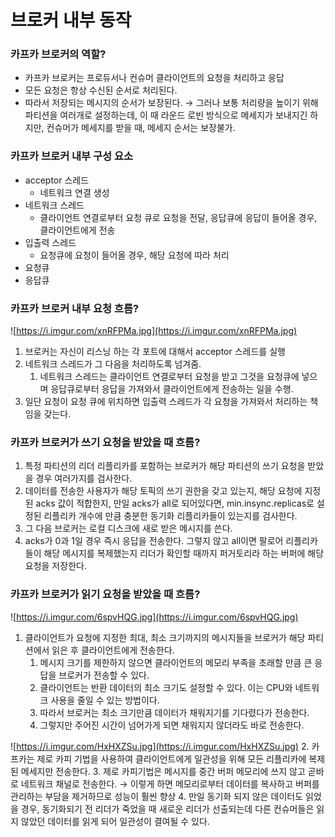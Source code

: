 # 브로커 내부 동작

### 카프카 브로커의 역할?

- 카프카 브로커는 프로듀서나 컨슈머 클라이언트의 요청을 처리하고 응답
- 모든 요청은 항상 수신된 순서로 처리된다.
- 따라서 저장되는 메시지의 순서가 보장된다. → 그러나 보통 처리량을 높이기 위해 파티션을 여러개로 설정하는데, 이 때 라운드 로빈 방식으로 메세지가 보내지긴 하지만, 컨슈머가 메세지를 받을 때, 메세지 순서는 보장불가.

### 카프카 브로커 내부 구성 요소

- acceptor 스레드
    - 네트워크 연결 생성
- 네트워크 스레드
    - 클라이언트 연결로부터 요청 큐로 요청을 전달, 응답큐에 응답이 들어올 경우, 클라이언트에게 전송
- 입출력 스레드
    - 요청큐에 요청이 들어올 경우, 해당 요청에 따라 처리
- 요청큐
- 응답큐

### 카프카 브로커 내부 요청 흐름?

![https://i.imgur.com/xnRFPMa.jpg](https://i.imgur.com/xnRFPMa.jpg)

1. 브로커는 자신이 리스닝 하는 각 포트에 대해서 acceptor 스레드를 실행
2. 네트워크 스레드가 그 다음을 처리하도록 넘겨줌.
    1. 네트워크 스레드는 클라이언트 연결로부터 요청을 받고 그것을 요청큐에 넣으며 응답큐로부터 응답을 가져와서 클라이언트에게 전송하는 일을 수행.
3. 일단 요청이 요청 큐에 위치하면 입출력 스레드가 각 요청을 가져와서 처리하는 책임을 갖는다.

### 카프카 브로커가 쓰기 요청을 받았을 때 흐름?

1. 특정 파티션의 리더 리플리카를 포함하는 브로커가 해당 파티션의 쓰기 요청을 받았을 경우 여러가지를 검사한다.
2. 데이터를 전송한 사용자가 해당 토픽의 쓰기 권한을 갖고 있는지, 해당 요청에 지정된 acks 값이 적합한지, 만일 acks가 all로 되어있다면, min.insync.replicas로 설정된 리플리카 개수에 만큼 충분한 동기화 리플리카들이 있는지를 검사한다.
3. 그 다음 브로커는 로컬 디스크에 새로 받은 메시지를 쓴다.
4. acks가 0과 1일 경우 즉시 응답을 전송한다. 그렇지 않고 all이면 팔로어 리플리카들이 해당 메시지를 복제했는지 리더가 확인할 때까지 퍼거토리라 하는 버퍼에 해당 요청을 저장한다.

### 카프카 브로커가 읽기 요청을 받았을 때 흐름?

![https://i.imgur.com/6spvHQG.jpg](https://i.imgur.com/6spvHQG.jpg)

1. 클라이언트가 요청에 지정한 최대, 최소 크기까지의 메시지들을 브로커가 해당 파티션에서 읽은 후 클라이언트에게 전송한다.
    1. 메시지 크기를 제한하지 않으면 클라이언트의 메모리 부족을 초래할 만큼 큰 응답을 브로커가 전송할 수 있다. 
    2. 클라이언트는 반환 데이터의 최소 크기도 설정할 수 있다. 이는 CPU와 네트워크 사용을 줄일 수 있는 방법이다. 
    3. 따라서 브로커는 최소 크기만큼 데이터가 채워지기를 기다렸다가 전송한다. 
    4. 그렇지만 주어진 시간이 넘어가게 되면 채워지지 않더라도 바로 전송한다.

![https://i.imgur.com/HxHXZSu.jpg](https://i.imgur.com/HxHXZSu.jpg)
2. 카프카는 제로 카피 기법을 사용하여 클라이언트에게 일관성을 위해 모든 리플리카에 복제된 메세지만  전송한다.
3. 제로 카피기법은 메시지를 중간 버퍼 메모리에 쓰지 않고 곧바로 네트워크 채널로 전송한다. → 이렇게 하면 메모리로부터 데이터를 복사하고 버퍼를 관리하는 부담을 제거하므로 성능이 훨씬 향상
4. 만일 동기화 되지 않은 데이터도 읽었을 경우, 동기화되기 전 리더가 죽었을 때 새로운 리더가 선출되는데 다른 컨슈머들은 읽지 않았던 데이터를 읽게 되어 일관성이 결여될 수 있다.
